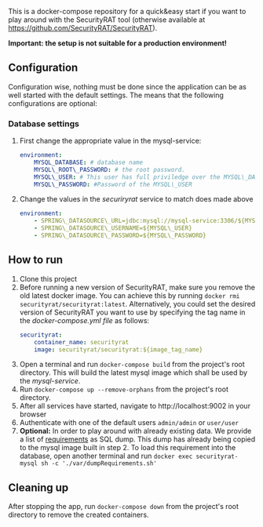 This is a docker-compose repository for a quick&easy start if you want to play around with the SecurityRAT tool (otherwise available at https://github.com/SecurityRAT/SecurityRAT).

**Important: the setup is not suitable for a production environment!**

## Configuration
Configuration wise, nothing must be done since the application can be as well started with the default settings. The means that the following configurations are optional:

### Database settings
1. First change the appropriate value in the mysql-service:
    ```yaml
    environment: 
        MYSQL_DATABASE: # database name
        MYSQL\_ROOT\_PASSWORD: # the root password.
        MYSQL\_USER: # This user has full priviledge over the MYSQL\_DATABASE
        MYSQL\_PASSWORD: #Password of the MYSQL\_USER
    ```
1. Change the values in the _securiryrat_ service to match does made above
    ```yaml
    environment:
        - SPRING\_DATASOURCE\_URL=jdbc:mysql://mysql-service:3306/${MYSQL\_DATABASE}?useUnicode=true&characterEncoding=utf8&useSSL=false
        - SPRING\_DATASOURCE\_USERNAME=${MYSQL\_USER} 
        - SPRING\_DATASOURCE\_PASSWORD=${MYSQL\_PASSWORD}
    ```
## How to run
1. Clone this project
1. Before running a new version of SecurityRAT, make sure you remove the old latest docker image. You can achieve this by running `docker rmi securityrat/securityrat:latest`. Alternatively, you could set the desired version of SecurityRAT you want to use by specifying the tag name in the _docker-compose.yml file_ as follows:
    ```yaml
    securityrat:
        container_name: securityrat 
        image: securityrat/securityrat:${image_tag_name}
    ```
1. Open a terminal and run `docker-compose build` from the project's root directory. This will build the latest mysql image which shall be used by the _mysql-service_.
1. Run `docker-compose up --remove-orphans` from the project's root directory.
1. After all services have started, navigate to http://localhost:9002 in your browser
1. Authenticate with one of the default users `admin/admin` or `user/user`
1. **Optional:** In order to play around with already existing data. We provide a list of [requirements](https://github.com/SecurityRAT/Security-Requirements/blob/master/requirements.sql) as SQL dump. This dump has already being copied to the mysql image built in step 2. To load this requirement into the database, open another terminal and run `docker exec securityrat-mysql sh -c './var/dumpRequirements.sh'`

## Cleaning up
After stopping the app, run `docker-compose down` from the project's root directory to remove the created containers.


